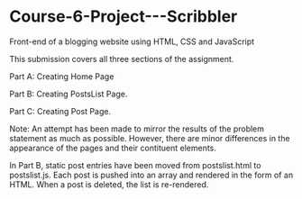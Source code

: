 # Course-6-Project---Scribbler
Front-end of a blogging website using HTML, CSS and JavaScript

This submission covers all three sections of the assignment. 

Part A: Creating Home Page

Part B: Creating PostsList Page.

Part C: Creating Post Page.

Note:
An attempt has been made to mirror the results of the problem statement as much as possible. However, there are minor differences in the appearance of the pages and their contituent elements. 

In Part B, static post entries have been moved from postslist.html to postslist.js. Each post is pushed into an array and rendered in the form of an HTML. When a post is deleted, the list is re-rendered. 
